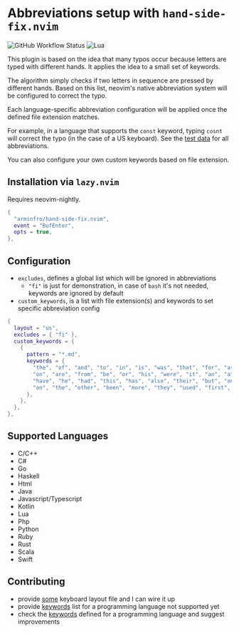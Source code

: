 # Abbreviations setup with `hand-side-fix.nvim`

![GitHub Workflow Status](https://img.shields.io/github/actions/workflow/status/arminfro/hand-side-fix.nvim/lint-test.yml?branch=main&style=for-the-badge)
![Lua](https://img.shields.io/badge/Made%20with%20Lua-blueviolet.svg?style=for-the-badge&logo=lua)

This plugin is based on the idea that many typos occur because letters are typed with different hands.
It applies the idea to a small set of keywords.

The algorithm simply checks if two letters in sequence are pressed by different hands.
Based on this list, neovim's native abbreviation system will be configured to correct the typo.

Each language-specific abbreviation configuration will be applied once the defined file extension matches.

For example, in a language that supports the `const` keyword, typing `cosnt` will correct the typo (in the case of a US keyboard). See the [test data](https://github.com/arminfro/hand-side-fix.nvim/tree/main/tests/hand-side-fix/expectations) for all abbreviations.

You can also configure your own custom keywords based on file extension.

## Installation via `lazy.nvim`

Requires neovim-nightly.

```lua
{
  "arminfro/hand-side-fix.nvim",
  event = "BufEnter",
  opts = true,
},
```

## Configuration

- `excludes`, defines a global list which will be ignored in abbreviations
  - `"fi"` is just for demonstration, in case of `bash` it's not needed, keywords are ignored by default
- `custom_keywords`, is a list with file extension(s) and keywords to set specific abbreviation config

```lua
{
  layout = "us",
  excludes = { "fi" },
  custom_keywords = {
    {
      pattern = "*.md",
      keywords = {
        "the", "of", "and", "to", "in", "is", "was", "that", "for", "as", "with", "by",
        "on", "are", "from", "be", "or", "his", "were", "it", "an", "at", "not", "which",
        "have", "he", "had", "this", "has", "also", "their", "but", "one", "can", "its",
        "on", "the", "other", "been", "more", "they", "used", "first", "all", "two",
      },
    },
  },
},
```

## Supported Languages

- C/C++
- C#
- Go
- Haskell
- Html
- Java
- Javascript/Typescript
- Kotlin
- Lua
- Php
- Python
- Ruby
- Rust
- Scala
- Swift

## Contributing

- provide [some](https://github.com/arminfro/hand-side-fix.nvim/blob/main/lua/hand-side-fix/layouts/us.lua) keyboard layout file and I can wire it up
- provide [keywords](https://github.com/arminfro/hand-side-fix.nvim/tree/main/lua/hand-side-fix/keywords) list for a programming language not supported yet
- check the [keywords](https://github.com/arminfro/hand-side-fix.nvim/tree/main/lua/hand-side-fix/keywords) defined for a programming language and suggest improvements

